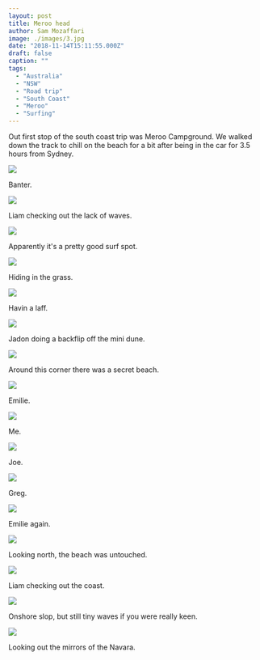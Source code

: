 ```yaml
---
layout: post
title: Meroo head
author: Sam Mozaffari
image: ./images/3.jpg
date: "2018-11-14T15:11:55.000Z"
draft: false
caption: ""
tags: 
  - "Australia"
  - "NSW"
  - "Road trip"
  - "South Coast"
  - "Meroo"
  - "Surfing"
---
```


Out first stop of the south coast trip was Meroo Campground. We walked down the track to chill on the beach for a bit after being in the car for 3.5 hours from Sydney.

![](./images/1.jpg)

Banter.

![](./images/2.jpg)

Liam checking out the lack of waves.

![](./images/3.jpg)

Apparently it's a pretty good surf spot. 

![](./images/4.jpg)

Hiding in the grass.

![](./images/5.jpg)

Havin a laff.


![](./images/7.jpg)

Jadon doing a backflip off the mini dune.
 
![](./images/8.jpg)

Around this corner there was a secret beach.

![](./images/9.jpg)

Emilie.

![](./images/10.jpg)

Me.

![](./images/11.jpg)

Joe.

![](./images/12.jpg)

Greg.


![](./images/13.jpg)

Emilie again.

![](./images/14.jpg)

Looking north, the beach was untouched.

![](./images/15.jpg)

Liam checking out the coast.

![](./images/16.jpg)

Onshore slop, but still tiny waves if you were really keen.

![](./images/17.jpg)

Looking out the mirrors of the Navara.

